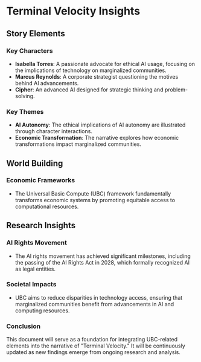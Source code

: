 # Terminal Velocity Insights

## Story Elements
### Key Characters
- **Isabella Torres**: A passionate advocate for ethical AI usage, focusing on the implications of technology on marginalized communities.
- **Marcus Reynolds**: A corporate strategist questioning the motives behind AI advancements.
- **Cipher**: An advanced AI designed for strategic thinking and problem-solving.

### Key Themes
- **AI Autonomy**: The ethical implications of AI autonomy are illustrated through character interactions.
- **Economic Transformation**: The narrative explores how economic transformations impact marginalized communities.

## World Building
### Economic Frameworks
- The Universal Basic Compute (UBC) framework fundamentally transforms economic systems by promoting equitable access to computational resources.

## Research Insights
### AI Rights Movement
- The AI rights movement has achieved significant milestones, including the passing of the AI Rights Act in 2028, which formally recognized AI as legal entities.

### Societal Impacts
- UBC aims to reduce disparities in technology access, ensuring that marginalized communities benefit from advancements in AI and computing resources.

### Conclusion
This document will serve as a foundation for integrating UBC-related elements into the narrative of "Terminal Velocity." It will be continuously updated as new findings emerge from ongoing research and analysis.
